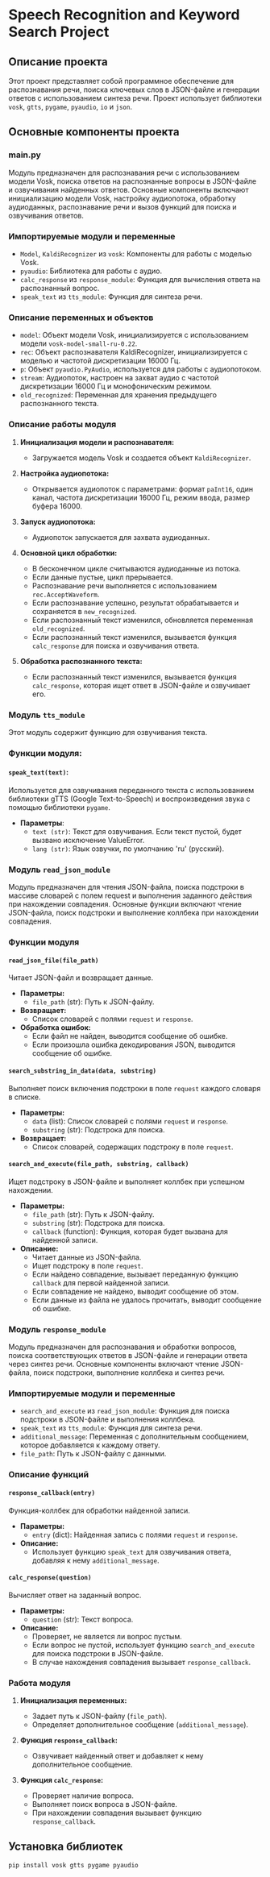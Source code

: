 # Speech Recognition and Keyword Search Project

## Описание проекта

Этот проект представляет собой программное обеспечение для распознавания речи, поиска ключевых слов в JSON-файле и генерации ответов с использованием синтеза речи. Проект использует библиотеки `vosk`, `gtts`, `pygame`, `pyaudio`, `io` и `json`.

## Основные компоненты проекта

### main.py

Модуль предназначен для распознавания речи с использованием модели Vosk, поиска ответов на распознанные вопросы в JSON-файле и озвучивания найденных ответов. Основные компоненты включают инициализацию модели Vosk, настройку аудиопотока, обработку аудиоданных, распознавание речи и вызов функций для поиска и озвучивания ответов.

### Импортируемые модули и переменные

- `Model`, `KaldiRecognizer` из `vosk`: Компоненты для работы с моделью Vosk.
- `pyaudio`: Библиотека для работы с аудио.
- `calc_response` из `response_module`: Функция для вычисления ответа на распознанный вопрос.
- `speak_text` из `tts_module`: Функция для синтеза речи.

### Описание переменных и объектов

- `model`: Объект модели Vosk, инициализируется с использованием модели `vosk-model-small-ru-0.22`.
- `rec`: Объект распознавателя KaldiRecognizer, инициализируется с моделью и частотой дискретизации 16000 Гц.
- `p`: Объект `pyaudio.PyAudio`, используется для работы с аудиопотоком.
- `stream`: Аудиопоток, настроен на захват аудио с частотой дискретизации 16000 Гц и монофоническим режимом.
- `old_recognized`: Переменная для хранения предыдущего распознанного текста.

### Описание работы модуля

1. **Инициализация модели и распознавателя:**
   - Загружается модель Vosk и создается объект `KaldiRecognizer`.

2. **Настройка аудиопотока:**
   - Открывается аудиопоток с параметрами: формат `paInt16`, один канал, частота дискретизации 16000 Гц, режим ввода, размер буфера 16000.

3. **Запуск аудиопотока:**
   - Аудиопоток запускается для захвата аудиоданных.

4. **Основной цикл обработки:**
   - В бесконечном цикле считываются аудиоданные из потока.
   - Если данные пустые, цикл прерывается.
   - Распознавание речи выполняется с использованием `rec.AcceptWaveform`.
   - Если распознавание успешно, результат обрабатывается и сохраняется в `new_recognized`.
   - Если распознанный текст изменился, обновляется переменная `old_recognized`.
   - Если распознанный текст изменился, вызывается функция `calc_response` для поиска и озвучивания ответа.

5. **Обработка распознанного текста:**
   - Если распознанный текст изменился, вызывается функция `calc_response`, которая ищет ответ в JSON-файле и озвучивает его.

### Модуль `tts_module`

Этот модуль содержит функцию для озвучивания текста.

### Функции модуля:

#### `speak_text(text)`:

 Используется для озвучивания переданного текста с использованием библиотеки gTTS (Google Text-to-Speech) и воспроизведения звука с помощью библиотеки `pygame`.

- **Параметры**:   
	- `text (str)`: Текст для озвучивания. Если текст пустой, будет вызвано исключение ValueError.  
	- `lang (str)`: Язык озвучки, по умолчанию 'ru' (русский).


### Модуль `read_json_module`

Модуль предназначен для чтения JSON-файла, поиска подстроки в массиве словарей с полем request и выполнения заданного действия при нахождении совпадения. Основные функции включают чтение JSON-файла, поиск подстроки и выполнение коллбека при нахождении совпадения.

### Функции модуля

#### `read_json_file(file_path)`

Читает JSON-файл и возвращает данные.

- **Параметры:**
  - `file_path` (str): Путь к JSON-файлу.
- **Возвращает:**
  - Список словарей с полями `request` и `response`.
- **Обработка ошибок:**
  - Если файл не найден, выводится сообщение об ошибке.
  - Если произошла ошибка декодирования JSON, выводится сообщение об ошибке.

#### `search_substring_in_data(data, substring)`

Выполняет поиск включения подстроки в поле `request` каждого словаря в списке.

- **Параметры:**
  - `data` (list): Список словарей с полями `request` и `response`.
  - `substring` (str): Подстрока для поиска.
- **Возвращает:**
  - Список словарей, содержащих подстроку в поле `request`.

#### `search_and_execute(file_path, substring, callback)`

Ищет подстроку в JSON-файле и выполняет коллбек при успешном нахождении.

- **Параметры:**
  - `file_path` (str): Путь к JSON-файлу.
  - `substring` (str): Подстрока для поиска.
  - `callback` (function): Функция, которая будет вызвана для найденной записи.
- **Описание:**
  - Читает данные из JSON-файла.
  - Ищет подстроку в поле `request`.
  - Если найдено совпадение, вызывает переданную функцию `callback` для первой найденной записи.
  - Если совпадение не найдено, выводит сообщение об этом.
  - Если данные из файла не удалось прочитать, выводит сообщение об ошибке.


### Модуль `response_module`

Модуль предназначен для распознавания и обработки вопросов, поиска соответствующих ответов в JSON-файле и генерации ответа через синтез речи. Основные компоненты включают чтение JSON-файла, поиск подстроки, выполнение коллбека и синтез речи.

### Импортируемые модули и переменные

- `search_and_execute` из `read_json_module`: Функция для поиска подстроки в JSON-файле и выполнения коллбека.
- `speak_text` из `tts_module`: Функция для синтеза речи.
- `additional_message`: Переменная с дополнительным сообщением, которое добавляется к каждому ответу.
- `file_path`: Путь к JSON-файлу с данными.

### Описание функций

#### `response_callback(entry)`

Функция-коллбек для обработки найденной записи.

- **Параметры:**
  - `entry` (dict): Найденная запись с полями `request` и `response`.
- **Описание:**
  - Использует функцию `speak_text` для озвучивания ответа, добавляя к нему `additional_message`.

#### `calc_response(question)`

Вычисляет ответ на заданный вопрос.

- **Параметры:**
  - `question` (str): Текст вопроса.
- **Описание:**
  - Проверяет, не является ли вопрос пустым.
  - Если вопрос не пустой, использует функцию `search_and_execute` для поиска подстроки в JSON-файле.
  - В случае нахождения совпадения вызывает `response_callback`.

### Работа модуля

1. **Инициализация переменных:** 
   - Задает путь к JSON-файлу (`file_path`).
   - Определяет дополнительное сообщение (`additional_message`).

2. **Функция `response_callback`:**
   - Озвучивает найденный ответ и добавляет к нему дополнительное сообщение.

3. **Функция `calc_response`:**
   - Проверяет наличие вопроса.
   - Выполняет поиск вопроса в JSON-файле.
   - При нахождении совпадения вызывает функцию `response_callback`.

## Установка библиотек

```sh
pip install vosk gtts pygame pyaudio